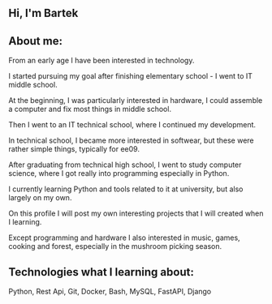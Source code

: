 ## Hi, I'm Bartek

## About me:

From an early age I have been interested in technology.

I started pursuing my goal after finishing elementary school - I went to IT middle school.

At the beginning, I was particularly interested in hardware, I could assemble a computer and fix most things in middle school.

Then I went to an IT technical school, where I continued my development.

In technical school, I became more interested in softwear, but these were rather simple things, typically for ee09.

After graduating from technical high school, I went to study computer science, where I got really into programming especially in Python.

I currently learning Python and tools related to it at university, but also largely on my own.

On this profile I will post my own interesting projects that I will created when I learning.

Except programming and hardware I also interested in music, games, cooking and forest, especially in the mushroom picking season.
  
## Technologies what I learning about:

Python,
Rest Api,
Git,
Docker,
Bash,
MySQL,
FastAPI,
Django
